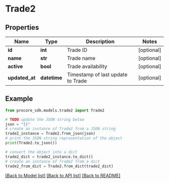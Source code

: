# Trade2


## Properties

Name | Type | Description | Notes
------------ | ------------- | ------------- | -------------
**id** | **int** | Trade ID | [optional] 
**name** | **str** | Trade name | [optional] 
**active** | **bool** | Trade availability | [optional] 
**updated_at** | **datetime** | Timestamp of last update to Trade | [optional] 

## Example

```python
from procore_sdk.models.trade2 import Trade2

# TODO update the JSON string below
json = "{}"
# create an instance of Trade2 from a JSON string
trade2_instance = Trade2.from_json(json)
# print the JSON string representation of the object
print(Trade2.to_json())

# convert the object into a dict
trade2_dict = trade2_instance.to_dict()
# create an instance of Trade2 from a dict
trade2_from_dict = Trade2.from_dict(trade2_dict)
```
[[Back to Model list]](../README.md#documentation-for-models) [[Back to API list]](../README.md#documentation-for-api-endpoints) [[Back to README]](../README.md)


